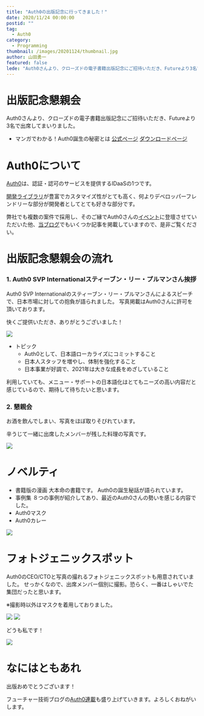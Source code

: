 ```yaml
---
title: "Auth0の出版記念に行ってきました！"
date: 2020/11/24 00:00:00
postid: ""
tag:
  - Auth0
category:
  - Programming
thumbnail: /images/20201124/thumbnail.jpg
author: 山田勇一
featured: false
lede: "Auth0さんより、クローズドの電子書籍出版記念にご招待いただき、Futureより3名で出席してまいりました。- マンガでわかる！Auth0誕生の秘密とは..."
---
```


# 出版記念懇親会

Auth0さんより、クローズドの電子書籍出版記念にご招待いただき、Futureより3名で出席してまいりました。

- マンガでわかる！Auth0誕生の秘密とは
[公式ページ](https://auth0.co.jp/lp/manga/index.html)
[ダウンロードページ](https://www.amazon.co.jp/dp/B08MZRCLTK)

# Auth0について

[Auth0](https://auth0.com/jp/)は、認証・認可のサービスを提供するIDaaSの1つです。

[開発ライブラリ](https://github.com/auth0)が豊富でカスタマイズ性がとても高く、何よりデベロッパーフレンドリーな部分が開発者としてとても好きな部分です。

弊社でも複数の案件で採用し、そのご縁でAuth0さんの[イベント](https://eventregist.com/e/DcdTqLuiWe2Z)に登壇させていただいた他、[当ブログ](/tags/Auth0/)でもいくつか記事を掲載していますので、是非ご覧ください。

# 出版記念懇親会の流れ

### 1. Auth0 SVP Internationalスティーブン・リー・プルマンさん挨拶

Auth0 SVP Internationalのスティーブン・リー・プルマンさんによるスピーチで、日本市場に対しての抱負が語られました。
写真掲載はAuth0さんに許可を頂いております。

快くご提供いただき、ありがとうございました！

<img src="/images/20201124/Steven-Rees-Pullmanのコピー.jpg" loading="lazy">



- トピック
  - Auth0として、日本語ローカライズにコミットすること
  - 日本人スタッフを増やし、体制を強化すること
  - 日本事業が好調で、2021年は大きな成長をめざしていること

利用していても、メニュー・サポートの日本語化はとてもニーズの高い内容だと感じているので、期待して待ちたいと思います。

### 2. 懇親会

お酒を飲んでしまい、写真をほぼ取りそびれています。

辛うじて一緒に出席したメンバーが残した料理の写真です。

<img src="/images/20201124/iOS_の画像_(5).jpg" loading="lazy">


# ノベルティ

- 書籍版の漫画
大本命の書籍です。
Auth0の誕生秘話が語られています。
- 事例集
８つの事例が紹介してあり、最近のAuth0さんの勢いを感じる内容でした。
- Auth0マスク
- Auth0カレー
<img src="/images/20201124/iOS_の画像_(4).jpg" loading="lazy">


# フォトジェニックスポット

Auth0のCEO/CTOと写真の撮れるフォトジェニックスポットも用意されていました。
せっかくなので、出席メンバー個別に撮影。恐らく、一番はしゃいでた集団だったと思います。

※撮影時以外はマスクを着用しておりました。

<img src="/images/20201124/iOS_の画像_(2).jpg" loading="lazy">

<img src="/images/20201124/iOS_の画像_(3).jpg" loading="lazy">

どうも私です！

<img src="/images/20201124/iOS_の画像_(1).jpg" loading="lazy">

# なにはともあれ

出版おめでとうございます！

フューチャー技術ブログの[Auth0連載](/tags/Auth0/)も盛り上げていきます。よろしくおねがいします。

